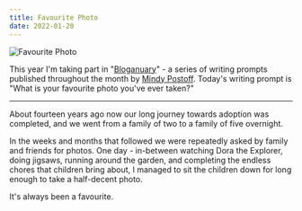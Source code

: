 ```yaml
---
title: Favourite Photo
date: 2022-01-20
---
```


![Favourite Photo](https://source.unsplash.com/di8ognBauG0/1600x900)

This year I'm taking part in "[Bloganuary](https://bloganuary.wordpress.com/)" - a series of writing prompts published throughout the month by [Mindy Postoff](https://bloganuary.wordpress.com/author/mindywoothemes/). Today's writing prompt is "What is your favourite photo you've ever taken?"

---

About fourteen years ago now our long journey towards adoption was completed, and we went from a family of two to a family of five overnight.

In the weeks and months that followed we were repeatedly asked by family and friends for photos. One day - in-between watching Dora the Explorer, doing jigsaws, running around the garden, and completing the endless chores that children bring about, I managed to sit the children down for long enough to take a half-decent photo.

It's always been a favourite.
